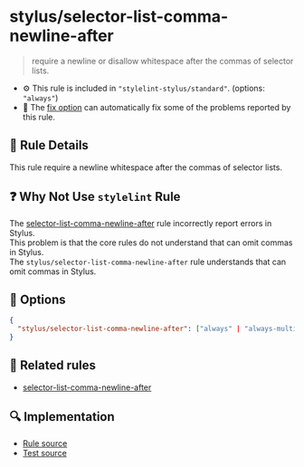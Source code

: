 # stylus/selector-list-comma-newline-after

> require a newline or disallow whitespace after the commas of selector lists.

- :gear: This rule is included in `"stylelint-stylus/standard"`. (options: `"always"`)
- :wrench: The [fix option](https://stylelint.io/user-guide/usage/options#fix) can automatically fix some of the problems reported by this rule.

## :book: Rule Details

This rule require a newline whitespace after the commas of selector lists.

## :question: Why Not Use `stylelint` Rule

The [selector-list-comma-newline-after] rule incorrectly report errors in Stylus.  
This problem is that the core rules do not understand that can omit commas in Stylus.  
The `stylus/selector-list-comma-newline-after` rule understands that can omit commas in Stylus.

## :wrench: Options

```json
{
  "stylus/selector-list-comma-newline-after": ["always" | "always-multi-line" | "never-multi-line"]
}
```

## :couple: Related rules

- [selector-list-comma-newline-after]

[selector-list-comma-newline-after]: https://stylelint.io/user-guide/rules/selector-list-comma-newline-after

## :mag: Implementation

- [Rule source](https://github.com/stylus/stylelint-stylus/blob/main/lib/rules/selector-list-comma-newline-after.js)
- [Test source](https://github.com/stylus/stylelint-stylus/blob/main/tests/lib/rules/selector-list-comma-newline-after.js)
